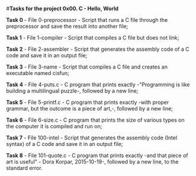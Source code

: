 #**Tasks for the project 0x00. C - Hello, World**

**Task 0** - File 0-preprocessor - Script that runs a C file through the preprocessor and save the result into another file;

**Task 1** - File 1-compiler - Script that compiles a C file but does not link;

**Task 2** - File 2-assembler - Script that generates the assembly code of a C code and save it in an output file;

**Task 3** - File 3-name - Script that compiles a C file and creates an executable named cisfun;

**Task 4** - File 4-puts.c - C program that prints exactly -"Programming is like building a multilingual puzzle-, followed by a new line;

**Task 5** - File 5-printf.c - C program that prints exactly -with proper grammar, but the outcome is a piece of art,-, followed by a new line;

**Task 6** - File 6-size.c - C program that prints the size of various types on the computer it is compiled and run on;

**Task 7** - File 100-intel - Script that generates the assembly code (Intel syntax) of a C code and save it in an output file;

**Task 8** - File 101-quote.c - C program that prints exactly -and that piece of art is useful" - Dora Korpar, 2015-10-19-, followed by a new line, to the standard error.
